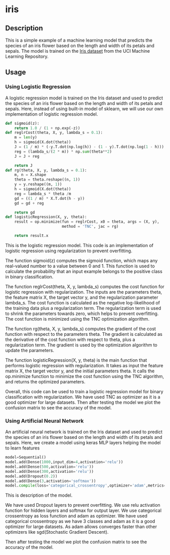 # iris
## Description
This is a simple example of a machine learning model that predicts the species of an iris flower based on the length and width of its petals and sepals. The model is trained on the [Iris dataset](https://archive.ics.uci.edu/ml/datasets/iris) from the UCI Machine Learning Repository.

## Usage
### Using Logistic Regression
A logistic regression model is trained on the Iris dataset and used to predict the species of an iris flower based on the length and width of its petals and sepals.
Here, instead of using built-in model of sklearn, we will use our own implementation of logistic regression model.
```python
def sigmoid(z):
    return 1.0 / (1 + np.exp(-z))
def reglrCost(theta, X, y, lambda_s = 0.1):
    m = len(y)
    h = sigmoid(X.dot(theta))
    J = (1 / m) * (-y.T.dot(np.log(h)) - (1 - y).T.dot(np.log(1 - h)))
    reg = (lambda_s/(2 * m)) * np.sum(theta**2)
    J = J + reg

    return J
def rg(theta, X, y, lambda_s = 0.1):
    m, n = X.shape
    theta = theta.reshape((n, 1))
    y = y.reshape((m, 1))
    h = sigmoid(X.dot(theta))
    reg = lambda_s * theta /m
    gd = ((1 / m) * X.T.dot(h - y))
    gd = gd + reg

    return gd
def logisticRegression(X, y, theta):
    result = op.minimize(fun = reglrCost, x0 = theta, args = (X, y),
                         method = 'TNC', jac = rg)

    return result.x
```
This is the logistic regression model.
This code is an implementation of logistic regression using regularization to prevent overfitting.

The function sigmoid(z) computes the sigmoid function, which maps any real-valued number to a value between 0 and 1. This function is used to calculate the probability that an input example belongs to the positive class in binary classification.

The function reglrCost(theta, X, y, lambda_s) computes the cost function for logistic regression with regularization. The inputs are the parameters theta, the feature matrix X, the target vector y, and the regularization parameter lambda_s. The cost function is calculated as the negative log-likelihood of the training data plus a regularization term. The regularization term is used to shrink the parameters towards zero, which helps to prevent overfitting. The cost function is minimized using the TNC optimization algorithm.

The function rg(theta, X, y, lambda_s) computes the gradient of the cost function with respect to the parameters theta. The gradient is calculated as the derivative of the cost function with respect to theta, plus a regularization term. The gradient is used by the optimization algorithm to update the parameters.

The function logisticRegression(X, y, theta) is the main function that performs logistic regression with regularization. It takes as input the feature matrix X, the target vector y, and the initial parameters theta. It calls the op.minimize function to minimize the cost function using the TNC algorithm, and returns the optimized parameters.

Overall, this code can be used to train a logistic regression model for binary classification with regularization.
We have used TNC as optimizer as it is a good optimizer for large datasets.
Then after testing the model we plot the confusion matrix to see the accuracy of the model.

### Using Artificial Neural Network
An artificial neural network is trained on the Iris dataset and used to predict the species of an iris flower based on the length and width of its petals and sepals.
Here, we create a model using keras MLP layers helping the model to learn features
```python
model=Sequential()
model.add(Dense(1000,input_dim=4,activation='relu'))
model.add(Dense(500,activation='relu'))
model.add(Dense(300,activation='relu'))
model.add(Dropout(0.2))
model.add(Dense(3,activation='softmax'))
model.compile(loss='categorical_crossentropy',optimizer='adam',metrics=['accuracy'])
```
This is description of the model.

We have used Dropout layers to prevent overfitting.
We use relu activation function for hidden layers and softmax for output layer. We use categorical crossentropy as loss function and adam as optimizer.
We have used categorical crossentropy as we have 3 classes and adam as it is a good optimizer for large datasets.
As adam allows converges faster than other optimizers like sgd(Stochastic Gradient Descent).

Then after testing the model we plot the confusion matrix to see the accuracy of the model.
